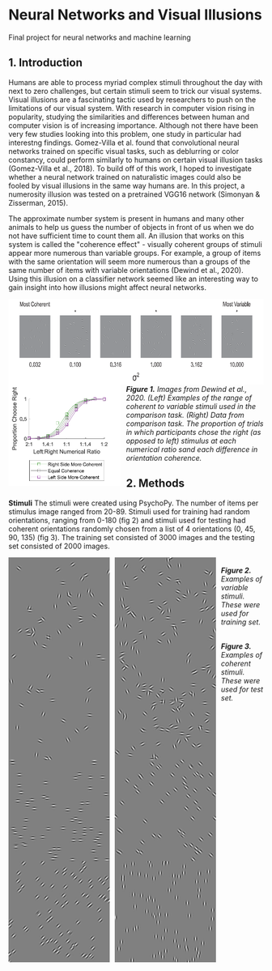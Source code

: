 # Neural Networks and Visual Illusions
Final project for neural networks and machine learning

## 1. Introduction
Humans are able to process myriad complex stimuli throughout the day with next to zero challenges, but certain stimuli seem to trick our visual systems. Visual illusions are a fascinating tactic used by researchers to push on the limitations of our visual system. With research in computer vision rising in popularity, studying the similarities and differences between human and computer vision is of increasing importance. Although not there have been very few studies looking into this problem, one study in particular had interestng findings. Gomez-Villa et al. found that convolutional neural networks trained on specific visual tasks, such as deblurring or color constancy, could perform similarly to humans on certain visual illusion tasks (Gomez-Villa et al., 2018). To build off of this work, I hoped to investigate whether a neural network trained on naturalistic images could also be fooled by visual illusions in the same way humans are. In this project, a numerosity illusion was tested on a pretrained VGG16 network (Simonyan & Zisserman, 2015). 

The approximate number system is present in humans and many other animals to help us guess the number of objects in front of us when we do not have sufficient time to count them all. An illusion that works on this system is called the "coherence effect" - visually coherent groups of stimuli appear more numerous than variable groups. For example, a group of items with the same orientation will seem more numerous than a groups of the same number of items with variable orientations (Dewind et al., 2020). Using this illusion on a classifier network seemed like an interesting way to gain insight into how illusions might affect neural networks. 

<p>
<img src="Screenshot (96).png"
     alt="stimulus example"
     height=170
     style="float: left; margin-right: 10px;" />
<img src= "Screenshot (28).png"
     alt="stimulus example"
     height=200
     style="float: left; margin-right: 10px;" />  
<em><br><strong>Figure 1.</strong> Images from Dewind et al., 2020. (Left) Examples of the range of coherent to variable stimuli used in the comparison task. (Right) Data from comparison task. The proportion of trials in which participants chose the right (as opposed to left) stimulus at each numerical ratio sand each difference in orientation coherence. </em>
<p>


## 2. Methods

**Stimuli**
The stimuli were created using PsychoPy. The number of items per stimulus image ranged from 20-89. Stimuli used for training had random orientations, ranging from 0-180 (fig 2) and stimuli used for testing had coherent orientations randomly chosen from a list of 4 orientations (0, 45, 90, 135) (fig 3). The training set consisted of 3000 images and the testing set consisted of 2000 images.

<p>
<img src="stim_1_39.jpeg"
     alt="stimulus example"
     height=200
     style="float: left; margin-right: 10px;" />
<img src="stim_1_69.jpeg"
     alt="stimulus example"
     height=200
     style="float: left; margin-right: 10px;" /> 
<img src="stim_2_23.jpeg"
     alt="stimulus example"
     height=200
     style="float: left; margin-right: 10px;" /> 
<img src="stim_9_82.jpeg"
     alt="stimulus example"
     height=200
     style="float: left; margin-right: 10px;" /> 
<em><br><strong>Figure 2.</strong> Examples of variable stimuli. These were used for training set. </em>
<p>

<p>
<img src="teststim_28_62.jpeg"
     alt="stimulus example"
     height=200
     style="float: left; margin-right: 10px;" />
<img src="teststim_29_59.jpeg"
     alt="stimulus example"
     height=200
     style="float: left; margin-right: 10px;" /> 
<img src="teststim_78_80.jpeg"
     alt="stimulus example"
     height=200
     style="float: left; margin-right: 10px;" /> 
<img src="teststim_90_76.jpeg"
     alt="stimulus example"
     height=200
     style="float: left; margin-right: 10px;" /> 
<em><br><strong>Figure 3.</strong> Examples of coherent stimuli. These were used for test set. </em>
<p>
